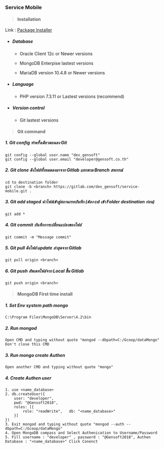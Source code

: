### Service Mobile

> #### Installation

Link : [Package Installer](https://mobilecloud.coopsiam.com/installer/)

* ##### Database

    * Oracle Client 12c or Newer versions
    
    * MongoDB Enterpise lastest versions
    
    * MariaDB version 10.4.8 or Newer versions


* ##### Language

    * PHP version 7.3.11 or Lastest versions (recommend)

* ##### Version control

    * Git lastest versions


> #### Git command

##### 1. Git config ทำครั้งเดียวตอนลง Git
    git config --global user.name "dev_gensoft"
    git config --global user.email "developer@gensoft.co.th"

##### 2. Git clone ดึงไฟล์ทั้งหมดลงมาจาก Gitlab แยกตาม Branch สหกรณ์
    cd to destination folder
    git clone -b <branch> https://gitlab.com/dev_gensoft/service-mobile.git .

##### 3. Git add staged นำไฟล์เข้าสู่สถานะรอบันทึก (ต้อง cd เข้า Folder destination ก่อน)
    git add *

##### 4. Git commit บันทึกการเปลี่ยนแปลงของไฟล์
    git commit -m "Message commit"

##### 5. Git pull ดึงไฟล์ update ล่าสุดจาก Gitlab
    git pull origin <branch>

##### 6. Git push อัพเดทไฟล์จาก Local ขึ้น Gitlab
    git push origin <branch>


> #### MongoDB First time install

##### 1. Set Env system path mongo
    C:\Program Files\MongoDB\Server\4.2\bin

##### 2. Run mongod
    Open CMD and typing without quote "mongod --dbpath=C:/Gcoop/dataMongo" Don't close this CMD

##### 3. Run mongo create Authen
    Open another CMD and typing without quote "mongo"

##### 4. Create Authen user
    1. use <name_database>
    2. db.createUser({
        user: "developer",
        pwd: "@Gensoft2018",
        roles: [{
            role: "readWrite",   db: "<name_database>"
        }]
    })
    3. Exit mongod and typing without quote "mongod --auth --dbpath=C:/Gcoop/dataMongo"
    4. Open MongoDB compass and Select Authenication to Username/Password
    5. Fill username : "developer" , password : "@Gensoft2018", Authen Database : "<name_database>" Click Conenct
